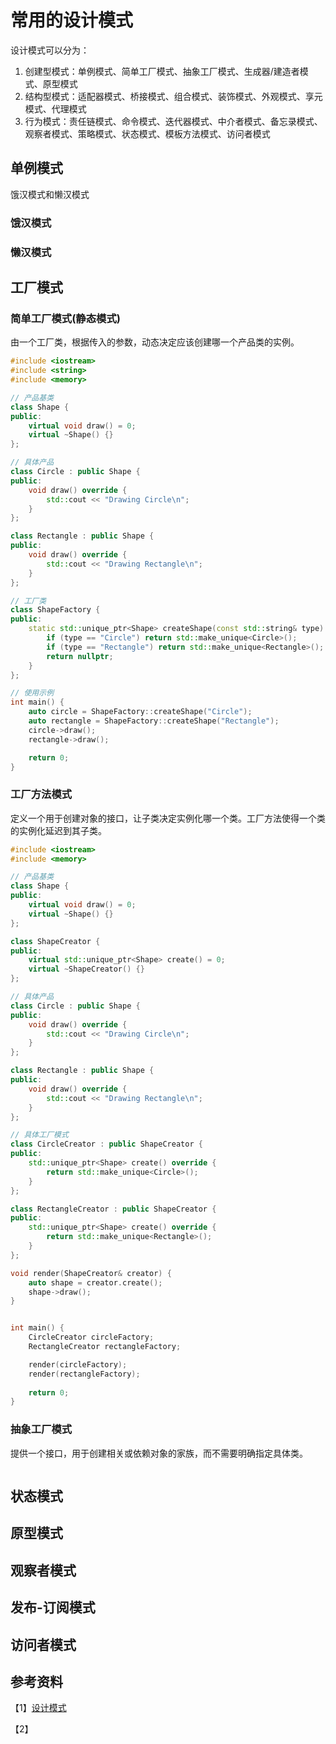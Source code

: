 # 常用的设计模式

设计模式可以分为：

1.   创建型模式：单例模式、简单工厂模式、抽象工厂模式、生成器/建造者模式、原型模式
2.   结构型模式：适配器模式、桥接模式、组合模式、装饰模式、外观模式、享元模式、代理模式
3.   行为模式：责任链模式、命令模式、迭代器模式、中介者模式、备忘录模式、观察者模式、策略模式、状态模式、模板方法模式、访问者模式



## 单例模式

饿汉模式和懒汉模式

### 饿汉模式



### 懒汉模式



## 工厂模式

### 简单工厂模式(静态模式)

由一个工厂类，根据传入的参数，动态决定应该创建哪一个产品类的实例。

```cpp
#include <iostream>
#include <string>
#include <memory>

// 产品基类
class Shape {
public:
    virtual void draw() = 0;
    virtual ~Shape() {}
};

// 具体产品
class Circle : public Shape {
public:
    void draw() override {
        std::cout << "Drawing Circle\n";
    }
};

class Rectangle : public Shape {
public:
    void draw() override {
        std::cout << "Drawing Rectangle\n";
    }
};

// 工厂类
class ShapeFactory {
public:
    static std::unique_ptr<Shape> createShape(const std::string& type) {
        if (type == "Circle") return std::make_unique<Circle>();
        if (type == "Rectangle") return std::make_unique<Rectangle>();
        return nullptr;
    }
};

// 使用示例
int main() {
    auto circle = ShapeFactory::createShape("Circle");
    auto rectangle = ShapeFactory::createShape("Rectangle");
    circle->draw();
    rectangle->draw();

    return 0;
}
```



### 工厂方法模式

定义一个用于创建对象的接口，让子类决定实例化哪一个类。工厂方法使得一个类的实例化延迟到其子类。

```cpp
#include <iostream>
#include <memory>

// 产品基类
class Shape {
public:
    virtual void draw() = 0;
    virtual ~Shape() {}
};

class ShapeCreator {
public:
    virtual std::unique_ptr<Shape> create() = 0;
    virtual ~ShapeCreator() {}
};

// 具体产品
class Circle : public Shape {
public:
    void draw() override {
        std::cout << "Drawing Circle\n";
    }
};

class Rectangle : public Shape {
public:
    void draw() override {
        std::cout << "Drawing Rectangle\n";
    }
};

// 具体工厂模式
class CircleCreator : public ShapeCreator {
public:
    std::unique_ptr<Shape> create() override {
        return std::make_unique<Circle>();
    }
};

class RectangleCreator : public ShapeCreator {
public:
    std::unique_ptr<Shape> create() override {
        return std::make_unique<Rectangle>();
    }
};

void render(ShapeCreator& creator) {
    auto shape = creator.create();
    shape->draw();
}


int main() {
    CircleCreator circleFactory;
    RectangleCreator rectangleFactory;

    render(circleFactory);
    render(rectangleFactory);
    
    return 0;
}
```



### 抽象工厂模式

提供一个接口，用于创建相关或依赖对象的家族，而不需要明确指定具体类。

```cpp
```





## 状态模式



## 原型模式



## 观察者模式



## 发布-订阅模式



## 访问者模式





## 参考资料

【1】[设计模式](https://subingwen.cn/design-patterns/)

【2】




